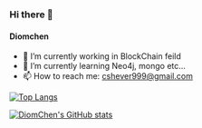 ### Hi there 👋

<!--
**Diomchen/Diomchen** is a ✨ _special_ ✨ repository because its `README.md` (this file) appears on your GitHub profile.

Here are some ideas to get you started:

- 🔭 I’m currently working on ...
- 🌱 I’m currently learning ...
- 👯 I’m looking to collaborate on ...
- 🤔 I’m looking for help with ...
- 💬 Ask me about ...
- 📫 How to reach me: ...
- 😄 Pronouns: ...
- ⚡ Fun fact: ...
-->
#### Diomchen
- 🔭 I’m currently working in BlockChain feild
- 🌱 I’m currently learning Neo4j, mongo etc...
- 📫 How to reach me: cshever999@gmail.com

[![Top Langs](https://github-readme-stats.vercel.app/api/top-langs/?username=Diomchen&layout=compact)](https://github.com/Diomchen/github-readme-stats)

[![DiomChen's GitHub stats](https://github-readme-stats.vercel.app/api?username=Diomchen)](https://github.com/Diomchen/github-readme-stats)



